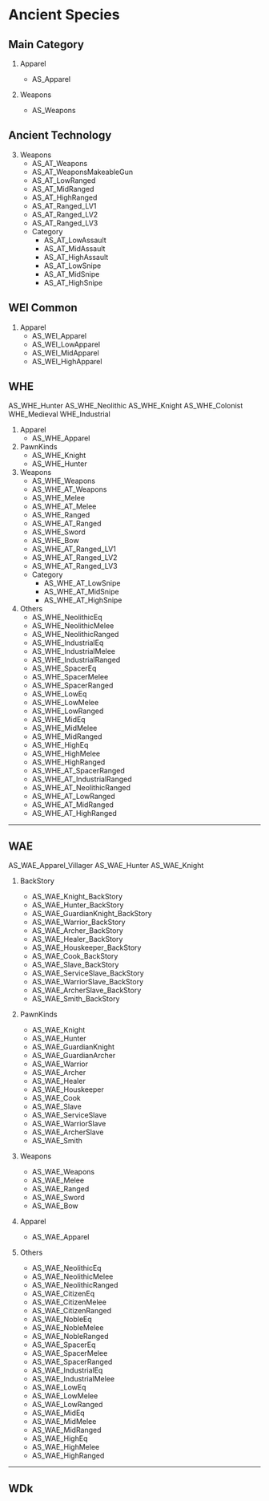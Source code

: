 # Ancient Species
## Main Category
1. Apparel
    - AS_Apparel

3. Weapons
    - AS_Weapons

## Ancient Technology
3. Weapons
    - AS_AT_Weapons
    - AS_AT_WeaponsMakeableGun
    - AS_AT_LowRanged
    - AS_AT_MidRanged
    - AS_AT_HighRanged
    - AS_AT_Ranged_LV1
    - AS_AT_Ranged_LV2
    - AS_AT_Ranged_LV3
    - Category
        - AS_AT_LowAssault
        - AS_AT_MidAssault
        - AS_AT_HighAssault
        - AS_AT_LowSnipe
        - AS_AT_MidSnipe
        - AS_AT_HighSnipe
## WEl Common
1. Apparel
    - AS_WEl_Apparel
    - AS_WEl_LowApparel
    - AS_WEl_MidApparel
    - AS_WEl_HighApparel

## WHE
AS_WHE_Hunter
AS_WHE_Neolithic
AS_WHE_Knight
AS_WHE_Colonist
WHE_Medieval
WHE_Industrial

1. Apparel
    - AS_WHE_Apparel
2. PawnKinds
    - AS_WHE_Knight
    - AS_WHE_Hunter
3. Weapons
    - AS_WHE_Weapons
    - AS_WHE_AT_Weapons
    - AS_WHE_Melee
    - AS_WHE_AT_Melee
    - AS_WHE_Ranged
    - AS_WHE_AT_Ranged
    - AS_WHE_Sword
    - AS_WHE_Bow
    - AS_WHE_AT_Ranged_LV1
    - AS_WHE_AT_Ranged_LV2
    - AS_WHE_AT_Ranged_LV3
    - Category
        - AS_WHE_AT_LowSnipe
        - AS_WHE_AT_MidSnipe
        - AS_WHE_AT_HighSnipe
6. Others
    - AS_WHE_NeolithicEq
    - AS_WHE_NeolithicMelee
    - AS_WHE_NeolithicRanged
    - AS_WHE_IndustrialEq
    - AS_WHE_IndustrialMelee
    - AS_WHE_IndustrialRanged
    - AS_WHE_SpacerEq
    - AS_WHE_SpacerMelee
    - AS_WHE_SpacerRanged
    - AS_WHE_LowEq
    - AS_WHE_LowMelee
    - AS_WHE_LowRanged
    - AS_WHE_MidEq
    - AS_WHE_MidMelee
    - AS_WHE_MidRanged
    - AS_WHE_HighEq
    - AS_WHE_HighMelee
    - AS_WHE_HighRanged
    - AS_WHE_AT_SpacerRanged
    - AS_WHE_AT_IndustrialRanged
    - AS_WHE_AT_NeolithicRanged
    - AS_WHE_AT_LowRanged
    - AS_WHE_AT_MidRanged
    - AS_WHE_AT_HighRanged
***

## WAE
AS_WAE_Apparel_Villager
AS_WAE_Hunter
AS_WAE_Knight

1. BackStory
    - AS_WAE_Knight_BackStory
    - AS_WAE_Hunter_BackStory
    - AS_WAE_GuardianKnight_BackStory
    - AS_WAE_Warrior_BackStory
    - AS_WAE_Archer_BackStory
    - AS_WAE_Healer_BackStory
    - AS_WAE_Houskeeper_BackStory
    - AS_WAE_Cook_BackStory
    - AS_WAE_Slave_BackStory
    - AS_WAE_ServiceSlave_BackStory
    - AS_WAE_WarriorSlave_BackStory
    - AS_WAE_ArcherSlave_BackStory
    - AS_WAE_Smith_BackStory

2. PawnKinds
    - AS_WAE_Knight
    - AS_WAE_Hunter
    - AS_WAE_GuardianKnight
    - AS_WAE_GuardianArcher
    - AS_WAE_Warrior
    - AS_WAE_Archer
    - AS_WAE_Healer
    - AS_WAE_Houskeeper
    - AS_WAE_Cook
    - AS_WAE_Slave
    - AS_WAE_ServiceSlave
    - AS_WAE_WarriorSlave
    - AS_WAE_ArcherSlave
    - AS_WAE_Smith

3. Weapons
    - AS_WAE_Weapons
    - AS_WAE_Melee
    - AS_WAE_Ranged
    - AS_WAE_Sword
    - AS_WAE_Bow

4. Apparel
    - AS_WAE_Apparel

6. Others
    - AS_WAE_NeolithicEq
    - AS_WAE_NeolithicMelee
    - AS_WAE_NeolithicRanged
    - AS_WAE_CitizenEq
    - AS_WAE_CitizenMelee
    - AS_WAE_CitizenRanged
    - AS_WAE_NobleEq
    - AS_WAE_NobleMelee
    - AS_WAE_NobleRanged
    - AS_WAE_SpacerEq
    - AS_WAE_SpacerMelee
    - AS_WAE_SpacerRanged
    - AS_WAE_IndustrialEq
    - AS_WAE_IndustrialMelee
    - AS_WAE_LowEq
    - AS_WAE_LowMelee
    - AS_WAE_LowRanged
    - AS_WAE_MidEq
    - AS_WAE_MidMelee
    - AS_WAE_MidRanged
    - AS_WAE_HighEq
    - AS_WAE_HighMelee
    - AS_WAE_HighRanged
***

## WDk
